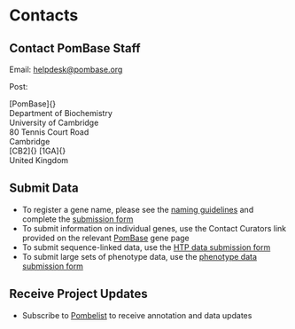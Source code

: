 # Contacts

Contact PomBase Staff
-------------------------

Email: [helpdesk@pombase.org](mailto:helpdesk@pombase.org)

Post:

[PomBase]{}\
Department of Biochemistry\
University of Cambridge\
80 Tennis Court Road\
Cambridge\
[CB2]{} [1GA]{}\
United Kingdom

Submit Data
-----------

-   To register a gene name, please see the [naming
    guidelines](submit-data/gene-naming-guidelines) and complete the
    [submission form](submit-data/registration-form)
-   To submit information on individual genes, use the Contact Curators
    link provided on the relevant [PomBase](http://www.pombase.org/)
    gene page
-   To submit sequence-linked data, use the [HTP data submission
    form](submit-data/data-submission-form)
-   To submit large sets of phenotype data, use the [phenotype data
    submission form](submit-data/phenotype-data-submission-form)

Receive Project Updates
-----------------------

-   Subscribe to [Pombelist](about/pombe-mailing-list) to receive
    annotation and data updates

